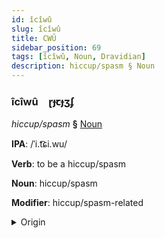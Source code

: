```yaml
---
id: îcîwû
slug: îcîwû
title: CWÛ
sidebar_position: 69
tags: [îcîwû, Noun, Dravidian]
description: hiccup/spasm § Noun
---
```


### îcîwû&emsp;<span kind="abugida">ɽɟꞇɟʒʄ</span>

*hiccup/spasm* **§** [Noun](../../tags/Noun)

**IPA**: /ˈi.t͡ɕi.wu/

**Verb**: to be a hiccup/spasm

**Noun**: hiccup/spasm

**Modifier**: hiccup/spasm-related

<details>
    <summary>Origin</summary>
    Tamil இசிவு icivu /i.ci.ʋu/<br/>
    <em>Dravidian Language Family</em>
</details>